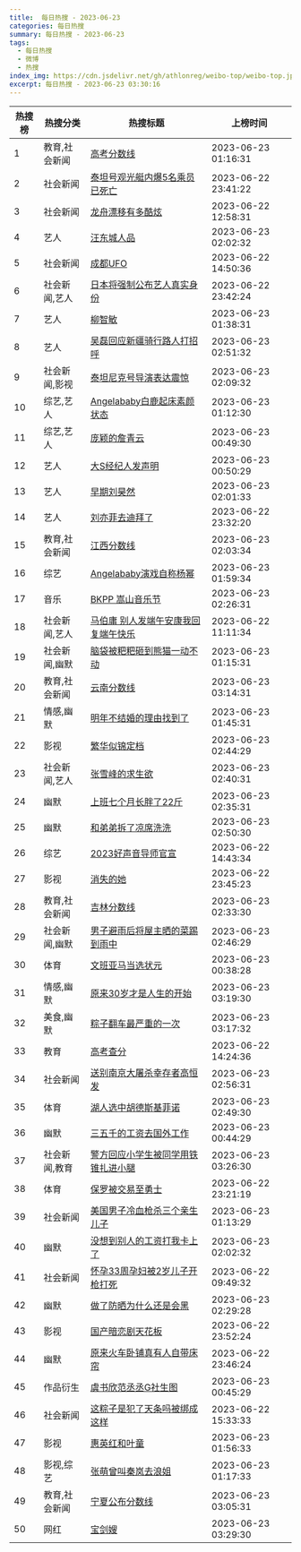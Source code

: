 ```yaml
---
title:  每日热搜 - 2023-06-23
categories: 每日热搜
summary: 每日热搜 - 2023-06-23
tags:
  - 每日热搜
  - 微博
  - 热搜
index_img: https://cdn.jsdelivr.net/gh/athlonreg/weibo-top/weibo-top.jpeg
excerpt: 每日热搜 - 2023-06-23 03:30:16
---
```


| 热搜榜 | 热搜分类 | 热搜标题 | 上榜时间 |
| --- | --- | --- | --- |
| 1 | 教育,社会新闻 | [高考分数线](https://s.weibo.com/weibo%3Fq%3D%2523%E9%AB%98%E8%80%83%E5%88%86%E6%95%B0%E7%BA%BF%2523) | 2023-06-23 01:16:31 | 
| 2 | 社会新闻 | [泰坦号观光艇内爆5名乘员已死亡](https://s.weibo.com/weibo%3Fq%3D%2523%E6%B3%B0%E5%9D%A6%E5%8F%B7%E8%A7%82%E5%85%89%E8%89%87%E5%86%85%E7%88%865%E5%90%8D%E4%B9%98%E5%91%98%E5%B7%B2%E6%AD%BB%E4%BA%A1%2523) | 2023-06-22 23:41:22 | 
| 3 | 社会新闻 | [龙舟漂移有多酷炫](https://s.weibo.com/weibo%3Fq%3D%2523%E9%BE%99%E8%88%9F%E6%BC%82%E7%A7%BB%E6%9C%89%E5%A4%9A%E9%85%B7%E7%82%AB%2523) | 2023-06-22 12:58:31 | 
| 4 | 艺人 | [汪东城人品](https://s.weibo.com/weibo%3Fq%3D%2523%E6%B1%AA%E4%B8%9C%E5%9F%8E%E4%BA%BA%E5%93%81%2523) | 2023-06-23 02:02:32 | 
| 5 | 社会新闻 | [成都UFO](https://s.weibo.com/weibo%3Fq%3D%2523%E6%88%90%E9%83%BDUFO%2523) | 2023-06-22 14:50:36 | 
| 6 | 社会新闻,艺人 | [日本将强制公布艺人真实身份](https://s.weibo.com/weibo%3Fq%3D%2523%E6%97%A5%E6%9C%AC%E5%B0%86%E5%BC%BA%E5%88%B6%E5%85%AC%E5%B8%83%E8%89%BA%E4%BA%BA%E7%9C%9F%E5%AE%9E%E8%BA%AB%E4%BB%BD%2523) | 2023-06-22 23:42:24 | 
| 7 | 艺人 | [柳智敏](https://s.weibo.com/weibo%3Fq%3D%2523%E6%9F%B3%E6%99%BA%E6%95%8F%2523) | 2023-06-23 01:38:31 | 
| 8 | 艺人 | [吴磊回应新疆骑行路人打招呼](https://s.weibo.com/weibo%3Fq%3D%2523%E5%90%B4%E7%A3%8A%E5%9B%9E%E5%BA%94%E6%96%B0%E7%96%86%E9%AA%91%E8%A1%8C%E8%B7%AF%E4%BA%BA%E6%89%93%E6%8B%9B%E5%91%BC%2523) | 2023-06-23 02:51:32 | 
| 9 | 社会新闻,影视 | [泰坦尼克号导演表达震惊](https://s.weibo.com/weibo%3Fq%3D%2523%E6%B3%B0%E5%9D%A6%E5%B0%BC%E5%85%8B%E5%8F%B7%E5%AF%BC%E6%BC%94%E8%A1%A8%E8%BE%BE%E9%9C%87%E6%83%8A%2523) | 2023-06-23 02:09:32 | 
| 10 | 综艺,艺人 | [Angelababy白鹿起床素颜状态](https://s.weibo.com/weibo%3Fq%3D%2523Angelababy%E7%99%BD%E9%B9%BF%E8%B5%B7%E5%BA%8A%E7%B4%A0%E9%A2%9C%E7%8A%B6%E6%80%81%2523) | 2023-06-23 01:12:30 | 
| 11 | 综艺,艺人 | [庞颖的詹青云](https://s.weibo.com/weibo%3Fq%3D%2523%E5%BA%9E%E9%A2%96%E7%9A%84%E8%A9%B9%E9%9D%92%E4%BA%91%2523) | 2023-06-23 00:49:30 | 
| 12 | 艺人 | [大S经纪人发声明](https://s.weibo.com/weibo%3Fq%3D%2523%E5%A4%A7S%E7%BB%8F%E7%BA%AA%E4%BA%BA%E5%8F%91%E5%A3%B0%E6%98%8E%2523) | 2023-06-23 00:50:29 | 
| 13 | 艺人 | [早期刘昊然](https://s.weibo.com/weibo%3Fq%3D%2523%E6%97%A9%E6%9C%9F%E5%88%98%E6%98%8A%E7%84%B6%2523) | 2023-06-23 02:01:33 | 
| 14 | 艺人 | [刘亦菲去迪拜了](https://s.weibo.com/weibo%3Fq%3D%2523%E5%88%98%E4%BA%A6%E8%8F%B2%E5%8E%BB%E8%BF%AA%E6%8B%9C%E4%BA%86%2523) | 2023-06-22 23:32:20 | 
| 15 | 教育,社会新闻 | [江西分数线](https://s.weibo.com/weibo%3Fq%3D%2523%E6%B1%9F%E8%A5%BF%E5%88%86%E6%95%B0%E7%BA%BF%2523) | 2023-06-23 02:03:34 | 
| 16 | 综艺 | [Angelababy演戏自称杨幂](https://s.weibo.com/weibo%3Fq%3D%2523Angelababy%E6%BC%94%E6%88%8F%E8%87%AA%E7%A7%B0%E6%9D%A8%E5%B9%82%2523) | 2023-06-23 01:59:34 | 
| 17 | 音乐 | [BKPP 嵩山音乐节](https://s.weibo.com/weibo%3Fq%3D%2523BKPP%20%E5%B5%A9%E5%B1%B1%E9%9F%B3%E4%B9%90%E8%8A%82%2523) | 2023-06-23 02:26:31 | 
| 18 | 社会新闻,艺人 | [马伯庸 别人发端午安康我回复端午快乐](https://s.weibo.com/weibo%3Fq%3D%2523%E9%A9%AC%E4%BC%AF%E5%BA%B8%20%E5%88%AB%E4%BA%BA%E5%8F%91%E7%AB%AF%E5%8D%88%E5%AE%89%E5%BA%B7%E6%88%91%E5%9B%9E%E5%A4%8D%E7%AB%AF%E5%8D%88%E5%BF%AB%E4%B9%90%2523) | 2023-06-22 11:11:34 | 
| 19 | 社会新闻,幽默 | [脑袋被粑粑砸到熊猫一动不动](https://s.weibo.com/weibo%3Fq%3D%2523%E8%84%91%E8%A2%8B%E8%A2%AB%E7%B2%91%E7%B2%91%E7%A0%B8%E5%88%B0%E7%86%8A%E7%8C%AB%E4%B8%80%E5%8A%A8%E4%B8%8D%E5%8A%A8%2523) | 2023-06-23 01:15:31 | 
| 20 | 教育,社会新闻 | [云南分数线](https://s.weibo.com/weibo%3Fq%3D%2523%E4%BA%91%E5%8D%97%E5%88%86%E6%95%B0%E7%BA%BF%2523) | 2023-06-23 03:14:31 | 
| 21 | 情感,幽默 | [明年不结婚的理由找到了](https://s.weibo.com/weibo%3Fq%3D%2523%E6%98%8E%E5%B9%B4%E4%B8%8D%E7%BB%93%E5%A9%9A%E7%9A%84%E7%90%86%E7%94%B1%E6%89%BE%E5%88%B0%E4%BA%86%2523) | 2023-06-23 01:45:31 | 
| 22 | 影视 | [繁华似锦定档](https://s.weibo.com/weibo%3Fq%3D%2523%E7%B9%81%E5%8D%8E%E4%BC%BC%E9%94%A6%E5%AE%9A%E6%A1%A3%2523) | 2023-06-23 02:44:29 | 
| 23 | 社会新闻,艺人 | [张雪峰的求生欲](https://s.weibo.com/weibo%3Fq%3D%2523%E5%BC%A0%E9%9B%AA%E5%B3%B0%E7%9A%84%E6%B1%82%E7%94%9F%E6%AC%B2%2523) | 2023-06-23 02:40:31 | 
| 24 | 幽默 | [上班七个月长胖了22斤](https://s.weibo.com/weibo%3Fq%3D%2523%E4%B8%8A%E7%8F%AD%E4%B8%83%E4%B8%AA%E6%9C%88%E9%95%BF%E8%83%96%E4%BA%8622%E6%96%A4%2523) | 2023-06-23 02:35:31 | 
| 25 | 幽默 | [和弟弟拆了凉席洗洗](https://s.weibo.com/weibo%3Fq%3D%2523%E5%92%8C%E5%BC%9F%E5%BC%9F%E6%8B%86%E4%BA%86%E5%87%89%E5%B8%AD%E6%B4%97%E6%B4%97%2523) | 2023-06-23 02:50:30 | 
| 26 | 综艺 | [2023好声音导师官宣](https://s.weibo.com/weibo%3Fq%3D%25232023%E5%A5%BD%E5%A3%B0%E9%9F%B3%E5%AF%BC%E5%B8%88%E5%AE%98%E5%AE%A3%2523) | 2023-06-22 14:43:34 | 
| 27 | 影视 | [消失的她](https://s.weibo.com/weibo%3Fq%3D%2523%E6%B6%88%E5%A4%B1%E7%9A%84%E5%A5%B9%2523) | 2023-06-22 23:45:23 | 
| 28 | 教育,社会新闻 | [吉林分数线](https://s.weibo.com/weibo%3Fq%3D%2523%E5%90%89%E6%9E%97%E5%88%86%E6%95%B0%E7%BA%BF%2523) | 2023-06-23 02:33:30 | 
| 29 | 社会新闻,幽默 | [男子避雨后将屋主晒的菜踢到雨中](https://s.weibo.com/weibo%3Fq%3D%2523%E7%94%B7%E5%AD%90%E9%81%BF%E9%9B%A8%E5%90%8E%E5%B0%86%E5%B1%8B%E4%B8%BB%E6%99%92%E7%9A%84%E8%8F%9C%E8%B8%A2%E5%88%B0%E9%9B%A8%E4%B8%AD%2523) | 2023-06-23 02:46:29 | 
| 30 | 体育 | [文班亚马当选状元](https://s.weibo.com/weibo%3Fq%3D%2523%E6%96%87%E7%8F%AD%E4%BA%9A%E9%A9%AC%E5%BD%93%E9%80%89%E7%8A%B6%E5%85%83%2523) | 2023-06-23 00:38:28 | 
| 31 | 情感,幽默 | [原来30岁才是人生的开始](https://s.weibo.com/weibo%3Fq%3D%2523%E5%8E%9F%E6%9D%A530%E5%B2%81%E6%89%8D%E6%98%AF%E4%BA%BA%E7%94%9F%E7%9A%84%E5%BC%80%E5%A7%8B%2523) | 2023-06-23 03:19:30 | 
| 32 | 美食,幽默 | [粽子翻车最严重的一次](https://s.weibo.com/weibo%3Fq%3D%2523%E7%B2%BD%E5%AD%90%E7%BF%BB%E8%BD%A6%E6%9C%80%E4%B8%A5%E9%87%8D%E7%9A%84%E4%B8%80%E6%AC%A1%2523) | 2023-06-23 03:17:32 | 
| 33 | 教育 | [高考查分](https://s.weibo.com/weibo%3Fq%3D%2523%E9%AB%98%E8%80%83%E6%9F%A5%E5%88%86%2523) | 2023-06-22 14:24:36 | 
| 34 | 社会新闻 | [送别南京大屠杀幸存者高恒发](https://s.weibo.com/weibo%3Fq%3D%2523%E9%80%81%E5%88%AB%E5%8D%97%E4%BA%AC%E5%A4%A7%E5%B1%A0%E6%9D%80%E5%B9%B8%E5%AD%98%E8%80%85%E9%AB%98%E6%81%92%E5%8F%91%2523) | 2023-06-23 02:56:31 | 
| 35 | 体育 | [湖人选中胡德斯基菲诺](https://s.weibo.com/weibo%3Fq%3D%2523%E6%B9%96%E4%BA%BA%E9%80%89%E4%B8%AD%E8%83%A1%E5%BE%B7%E6%96%AF%E5%9F%BA%E8%8F%B2%E8%AF%BA%2523) | 2023-06-23 02:49:30 | 
| 36 | 幽默 | [三五千的工资去国外工作](https://s.weibo.com/weibo%3Fq%3D%2523%E4%B8%89%E4%BA%94%E5%8D%83%E7%9A%84%E5%B7%A5%E8%B5%84%E5%8E%BB%E5%9B%BD%E5%A4%96%E5%B7%A5%E4%BD%9C%2523) | 2023-06-23 00:44:29 | 
| 37 | 社会新闻,教育 | [警方回应小学生被同学用铁锥扎进小腿](https://s.weibo.com/weibo%3Fq%3D%2523%E8%AD%A6%E6%96%B9%E5%9B%9E%E5%BA%94%E5%B0%8F%E5%AD%A6%E7%94%9F%E8%A2%AB%E5%90%8C%E5%AD%A6%E7%94%A8%E9%93%81%E9%94%A5%E6%89%8E%E8%BF%9B%E5%B0%8F%E8%85%BF%2523) | 2023-06-23 03:26:30 | 
| 38 | 体育 | [保罗被交易至勇士](https://s.weibo.com/weibo%3Fq%3D%2523%E4%BF%9D%E7%BD%97%E8%A2%AB%E4%BA%A4%E6%98%93%E8%87%B3%E5%8B%87%E5%A3%AB%2523) | 2023-06-22 23:21:19 | 
| 39 | 社会新闻 | [美国男子冷血枪杀三个亲生儿子](https://s.weibo.com/weibo%3Fq%3D%2523%E7%BE%8E%E5%9B%BD%E7%94%B7%E5%AD%90%E5%86%B7%E8%A1%80%E6%9E%AA%E6%9D%80%E4%B8%89%E4%B8%AA%E4%BA%B2%E7%94%9F%E5%84%BF%E5%AD%90%2523) | 2023-06-23 01:13:29 | 
| 40 | 幽默 | [没想到别人的工资打我卡上了](https://s.weibo.com/weibo%3Fq%3D%2523%E6%B2%A1%E6%83%B3%E5%88%B0%E5%88%AB%E4%BA%BA%E7%9A%84%E5%B7%A5%E8%B5%84%E6%89%93%E6%88%91%E5%8D%A1%E4%B8%8A%E4%BA%86%2523) | 2023-06-23 02:02:32 | 
| 41 | 社会新闻 | [怀孕33周孕妇被2岁儿子开枪打死](https://s.weibo.com/weibo%3Fq%3D%2523%E6%80%80%E5%AD%9533%E5%91%A8%E5%AD%95%E5%A6%87%E8%A2%AB2%E5%B2%81%E5%84%BF%E5%AD%90%E5%BC%80%E6%9E%AA%E6%89%93%E6%AD%BB%2523) | 2023-06-22 09:49:32 | 
| 42 | 幽默 | [做了防晒为什么还是会黑](https://s.weibo.com/weibo%3Fq%3D%2523%E5%81%9A%E4%BA%86%E9%98%B2%E6%99%92%E4%B8%BA%E4%BB%80%E4%B9%88%E8%BF%98%E6%98%AF%E4%BC%9A%E9%BB%91%2523) | 2023-06-23 02:29:28 | 
| 43 | 影视 | [国产暗恋剧天花板](https://s.weibo.com/weibo%3Fq%3D%2523%E5%9B%BD%E4%BA%A7%E6%9A%97%E6%81%8B%E5%89%A7%E5%A4%A9%E8%8A%B1%E6%9D%BF%2523) | 2023-06-22 23:52:24 | 
| 44 | 幽默 | [原来火车卧铺真有人自带床帘](https://s.weibo.com/weibo%3Fq%3D%2523%E5%8E%9F%E6%9D%A5%E7%81%AB%E8%BD%A6%E5%8D%A7%E9%93%BA%E7%9C%9F%E6%9C%89%E4%BA%BA%E8%87%AA%E5%B8%A6%E5%BA%8A%E5%B8%98%2523) | 2023-06-22 23:46:24 | 
| 45 | 作品衍生 | [虞书欣范丞丞G社生图](https://s.weibo.com/weibo%3Fq%3D%2523%E8%99%9E%E4%B9%A6%E6%AC%A3%E8%8C%83%E4%B8%9E%E4%B8%9EG%E7%A4%BE%E7%94%9F%E5%9B%BE%2523) | 2023-06-23 00:45:29 | 
| 46 | 社会新闻 | [这粽子是犯了天条吗被绑成这样](https://s.weibo.com/weibo%3Fq%3D%2523%E8%BF%99%E7%B2%BD%E5%AD%90%E6%98%AF%E7%8A%AF%E4%BA%86%E5%A4%A9%E6%9D%A1%E5%90%97%E8%A2%AB%E7%BB%91%E6%88%90%E8%BF%99%E6%A0%B7%2523) | 2023-06-22 15:33:33 | 
| 47 | 影视 | [惠英红和叶童](https://s.weibo.com/weibo%3Fq%3D%2523%E6%83%A0%E8%8B%B1%E7%BA%A2%E5%92%8C%E5%8F%B6%E7%AB%A5%2523) | 2023-06-23 01:56:33 | 
| 48 | 影视,综艺 | [张萌曾叫秦岚去浪姐](https://s.weibo.com/weibo%3Fq%3D%2523%E5%BC%A0%E8%90%8C%E6%9B%BE%E5%8F%AB%E7%A7%A6%E5%B2%9A%E5%8E%BB%E6%B5%AA%E5%A7%90%2523) | 2023-06-23 01:17:33 | 
| 49 | 教育,社会新闻 | [宁夏公布分数线](https://s.weibo.com/weibo%3Fq%3D%2523%E5%AE%81%E5%A4%8F%E5%85%AC%E5%B8%83%E5%88%86%E6%95%B0%E7%BA%BF%2523) | 2023-06-23 03:05:31 | 
| 50 | 网红 | [宝剑嫂](https://s.weibo.com/weibo%3Fq%3D%2523%E5%AE%9D%E5%89%91%E5%AB%82%2523) | 2023-06-23 03:29:30 | 
